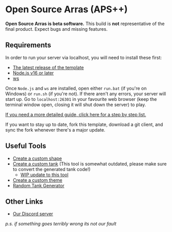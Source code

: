 # Open Source Arras (APS++)

**Open Source Arras is beta software.** This build is **not** representative of the final product. Expect bugs and missing features.

## Requirements

In order to run your server via localhost, you will need to install these first:
- [The latest release of the template](https://github.com/Taureon/aps-plus-plus/releases)
- [Node.js v16 or later](https://nodejs.org/en)
- [ws](https://www.npmjs.com/package/ws)

Once `Node.js` and `ws` are installed, open either `run.bat` (if you're on Windows) or `run.sh` (if you're not). If there aren't any errors, your server will start up. Go to `localhost:26301` in your favourite web browser (keep the terminal window open, closing it will shut down the server) to play.

[If you need a more detailed guide, click here for a step by step list.](https://github.com/Taureon/aps-plus-plus/wiki/Frequently-Asked-Questions#how-do-i-set-up-my-server)

If you want to stay up to date, fork this template, download a git client, and sync the fork whenever there's a major update.

## Useful Tools
- [Create a custom shape](https://arras.io/ext/custom-shape)
- [Create a custom tank](https://dogeiscut.github.io/Arras-Tank-Builder/)  (This tool is somewhat outdated, please make sure to convert the generated tank code!)
  - [WIP update to this tool](https://github.com/DogeisCut/Arras.io-Entity-Designer-v2)
- [Create a custom theme](https://codepen.io/road-to-100k/full/GRpvMzb)
- [Random Tank Generator](https://perchance.org/chomp-arras-gen)

## Other Links
- [Our Discord server](https://discord.gg/kvCAZfUCjy)

*p.s. if something goes terribly wrong its not our fault*
